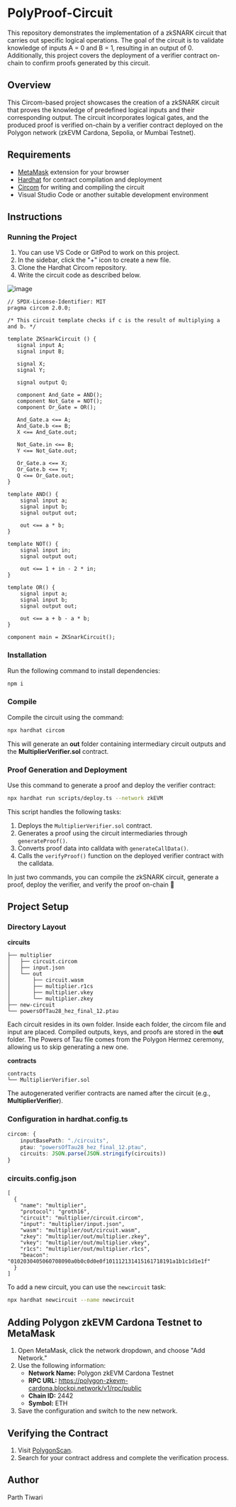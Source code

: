 # PolyProof-Circuit

This repository demonstrates the implementation of a zkSNARK circuit that carries out specific logical operations. The goal of the circuit is to validate knowledge of inputs A = 0 and B = 1, resulting in an output of 0. Additionally, this project covers the deployment of a verifier contract on-chain to confirm proofs generated by this circuit.

## Overview

This Circom-based project showcases the creation of a zkSNARK circuit that proves the knowledge of predefined logical inputs and their corresponding output. The circuit incorporates logical gates, and the produced proof is verified on-chain by a verifier contract deployed on the Polygon network (zkEVM Cardona, Sepolia, or Mumbai Testnet).

## Requirements

- [MetaMask](https://metamask.io/) extension for your browser
- [Hardhat](https://github.com/gmchad/zardkat) for contract compilation and deployment
- [Circom](https://docs.circom.io/) for writing and compiling the circuit
- Visual Studio Code or another suitable development environment

## Instructions

### Running the Project

1. You can use VS Code or GitPod to work on this project.
2. In the sidebar, click the "+" icon to create a new file.
3. Clone the Hardhat Circom repository.
4. Write the circuit code as described below.

![image](https://github.com/user-attachments/assets/b2ecc304-5c9e-4ed6-8b19-7ba18bc20612)

```
// SPDX-License-Identifier: MIT
pragma circom 2.0.0;

/* This circuit template checks if c is the result of multiplying a and b. */

template ZKSnarkCircuit () {  
   signal input A;
   signal input B;
   
   signal X;
   signal Y;
   
   signal output Q;

   component And_Gate = AND();
   component Not_Gate = NOT();
   component Or_Gate = OR();
   
   And_Gate.a <== A;
   And_Gate.b <== B;
   X <== And_Gate.out;

   Not_Gate.in <== B;
   Y <== Not_Gate.out;

   Or_Gate.a <== X;
   Or_Gate.b <== Y;
   Q <== Or_Gate.out;
}

template AND() {
    signal input a;
    signal input b;
    signal output out;

    out <== a * b;
}

template NOT() {
    signal input in;
    signal output out;

    out <== 1 + in - 2 * in;
}

template OR() {
    signal input a;
    signal input b;
    signal output out;

    out <== a + b - a * b;
}

component main = ZKSnarkCircuit();
```

### Installation
Run the following command to install dependencies:
```bash
npm i
```

### Compile
Compile the circuit using the command:
```bash
npx hardhat circom
```
This will generate an **out** folder containing intermediary circuit outputs and the **MultiplierVerifier.sol** contract.

### Proof Generation and Deployment
Use this command to generate a proof and deploy the verifier contract:
```bash
npx hardhat run scripts/deploy.ts --network zkEVM
```
This script handles the following tasks:
1. Deploys the `MultiplierVerifier.sol` contract.
2. Generates a proof using the circuit intermediaries through `generateProof()`.
3. Converts proof data into calldata with `generateCallData()`.
4. Calls the `verifyProof()` function on the deployed verifier contract with the calldata.

In just two commands, you can compile the zkSNARK circuit, generate a proof, deploy the verifier, and verify the proof on-chain 🎉

## Project Setup

### Directory Layout
**circuits**
```
├── multiplier
│   ├── circuit.circom
│   ├── input.json
│   └── out
│       ├── circuit.wasm
│       ├── multiplier.r1cs
│       ├── multiplier.vkey
│       └── multiplier.zkey
├── new-circuit
└── powersOfTau28_hez_final_12.ptau
```
Each circuit resides in its own folder. Inside each folder, the circom file and input are placed. Compiled outputs, keys, and proofs are stored in the **out** folder. The Powers of Tau file comes from the Polygon Hermez ceremony, allowing us to skip generating a new one.

**contracts**
```
contracts
└── MultiplierVerifier.sol
```
The autogenerated verifier contracts are named after the circuit (e.g., **MultiplierVerifier**).

### Configuration in hardhat.config.ts
```ts
circom: {
    inputBasePath: "./circuits",
    ptau: "powersOfTau28_hez_final_12.ptau",
    circuits: JSON.parse(JSON.stringify(circuits))
}
```

### circuits.config.json
```
[
  {
    "name": "multiplier",
    "protocol": "groth16",
    "circuit": "multiplier/circuit.circom",
    "input": "multiplier/input.json",
    "wasm": "multiplier/out/circuit.wasm",
    "zkey": "multiplier/out/multiplier.zkey",
    "vkey": "multiplier/out/multiplier.vkey",
    "r1cs": "multiplier/out/multiplier.r1cs",
    "beacon": "0102030405060708090a0b0c0d0e0f101112131415161718191a1b1c1d1e1f"
  }
]
```
To add a new circuit, you can use the `newcircuit` task:
```bash
npx hardhat newcircuit --name newcircuit
```

## Adding Polygon zkEVM Cardona Testnet to MetaMask

1. Open MetaMask, click the network dropdown, and choose "Add Network."
2. Use the following information:
    - **Network Name:** Polygon zkEVM Cardona Testnet
    - **RPC URL:** https://polygon-zkevm-cardona.blockpi.network/v1/rpc/public
    - **Chain ID:** 2442
    - **Symbol:** ETH
3. Save the configuration and switch to the new network.

## Verifying the Contract

1. Visit [PolygonScan](https://cardona-zkevm.polygonscan.com/).
2. Search for your contract address and complete the verification process.

## Author
Parth Tiwari

